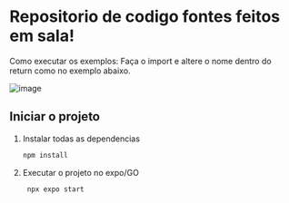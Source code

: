# Repositorio de codigo fontes feitos em sala!

Como executar os exemplos: 
      Faça o import e altere o nome dentro do return como no exemplo abaixo.


![image](https://github.com/user-attachments/assets/a9c4a754-c34c-477a-a154-91b410a5e50d)


## Iniciar o projeto

1. Instalar todas as dependencias

   ```bash
   npm install
   ```

2. Executar o projeto no expo/GO

   ```bash
    npx expo start
   ```

